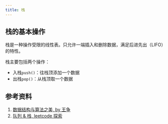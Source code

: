 ```yaml
---
title: 栈
---
```


## 栈的基本操作

栈是一种操作受限的线性表。只允许一端插入和删除数据，满足后进先出（LIFO）的特性。

栈主要包括两个操作：

- 入栈`push()`：往栈顶添加一个数据
- 出栈`pop()`：从栈顶取一个数据

<GifPlayer gif="https://cosmos-x.oss-cn-hangzhou.aliyuncs.com/stack.2020-08-14 16_26_02.gif" still="https://cosmos-x.oss-cn-hangzhou.aliyuncs.com/stack.png"/>

## 参考资料

1. [数据结构与算法之美, by 王争](https://time.geekbang.org/column/intro/126)
2. [队列 & 栈, leetcode 探索](https://leetcode-cn.com/leetbook/detail/queue-stack/)

